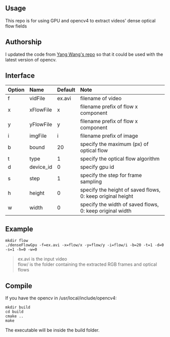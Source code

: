 ## Usage
This repo is for using GPU and opencv4 to extract videos' dense optical flow fields

## Authorship
I updated the code from [Yang Wang's repo](https://github.com/yangwangx/denseFlow_gpu) so that it could be used with the latest version of opencv.  

## Interface
Option | Name | Default | Note 
:---   | :--- | :---    | :---
f  | vidFile    | ex.avi  | filename of video
x  | xFlowFile  | x       | filename prefix of flow x component
y  | yFlowFile  | y       | filename prefix of flow x component
i  | imgFile    | i       | filename prefix of image
b  | bound      | 20      | specify the maximum (px) of optical flow
t  | type       | 1       | specify the optical flow algorithm
d  | device_id  | 0       | specify gpu id
s  | step       | 1       | specify the step for frame sampling
h  | height     | 0       | specify the height of saved flows, 0: keep original height
w  | width      | 0       | specify the width of saved flows,  0: keep original width

## Example
```
mkdir flow
./denseFlowGpu -f=ex.avi -x=flow/x -y=flow/y -i=flow/i -b=20 -t=1 -d=0 -s=1 -h=0 -w=0
```
> ex.avi is the input video  
> flow/ is the folder containing the extracted RGB frames and optical flows

## Compile
If you have the opencv in /usr/local/include/opencv4:
```
mkdir build
cd build
cmake .. 
make
```
The executable will be inside the build folder.

